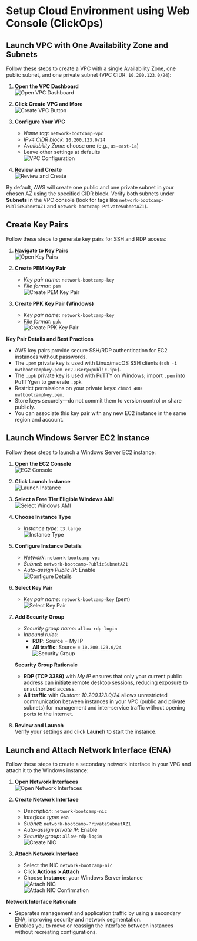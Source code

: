 # Setup Cloud Environment using Web Console (ClickOps)

## Launch VPC with One Availability Zone and Subnets

Follow these steps to create a VPC with a single Availability Zone, one public subnet, and one private subnet (VPC CIDR: `10.200.123.0/24`):

1. **Open the VPC Dashboard**  
   ![Open VPC Dashboard](screenshots/create-vpc-1.png)

2. **Click Create VPC and More**  
   ![Create VPC Button](screenshots/create-vpc-2.png)

3. **Configure Your VPC**  
   - _Name tag_: `network-bootcamp-vpc`  
   - _IPv4 CIDR block_: `10.200.123.0/24`  
   - _Availability Zone_: choose one (e.g., `us-east-1a`)  
   - Leave other settings at defaults  
   ![VPC Configuration](screenshots/create-vpc-3.png)

4. **Review and Create**  
   ![Review and Create](screenshots/create-vpc-4.png)

By default, AWS will create one public and one private subnet in your chosen AZ using the specified CIDR block. Verify both subnets under **Subnets** in the VPC console (look for tags like `network-bootcamp-PublicSubnetAZ1` and `network-bootcamp-PrivateSubnetAZ1`).

## Create Key Pairs

Follow these steps to generate key pairs for SSH and RDP access:

1. **Navigate to Key Pairs**  
   ![Open Key Pairs](screenshots/create-keypair-pem.png)

2. **Create PEM Key Pair**  
   - _Key pair name_: `network-bootcamp-key`  
   - _File format_: `pem`  
   ![Create PEM Key Pair](screenshots/create-keypair-pem.png)

3. **Create PPK Key Pair (Windows)**  
   - _Key pair name_: `network-bootcamp-key`  
   - _File format_: `ppk`  
   ![Create PPK Key Pair](screenshots/create-keypair-ppk.png)

**Key Pair Details and Best Practices**  
- AWS key pairs provide secure SSH/RDP authentication for EC2 instances without passwords.  
- The `.pem` private key is used with Linux/macOS SSH clients (`ssh -i nwtbootcampkey.pem ec2-user@<public-ip>`).  
- The `.ppk` private key is used with PuTTY on Windows; import `.pem` into PuTTYgen to generate `.ppk`.  
- Restrict permissions on your private keys: `chmod 400 nwtbootcampkey.pem`.  
- Store keys securely—do not commit them to version control or share publicly.  
- You can associate this key pair with any new EC2 instance in the same region and account.  

## Launch Windows Server EC2 Instance

Follow these steps to launch a Windows Server EC2 instance:

1. **Open the EC2 Console**  
   ![EC2 Console](screenshots/create-windows-server-1.png)

2. **Click Launch Instance**  
   ![Launch Instance](screenshots/create-windows-server-2.png)

3. **Select a Free Tier Eligible Windows AMI**  
   ![Select Windows AMI](screenshots/create-windows-server-3.png)

4. **Choose Instance Type**  
   - _Instance type_: `t3.large`  
   ![Instance Type](screenshots/create-windows-server-4.png)

5. **Configure Instance Details**  
   - _Network_: `network-bootcamp-vpc`  
   - _Subnet_: `network-bootcamp-PublicSubnetAZ1`  
   - _Auto-assign Public IP_: Enable  
   ![Configure Details](screenshots/create-windows-server-5.png)

6. **Select Key Pair**  
   - _Key pair name_: `network-bootcamp-key` (pem)  
   ![Select Key Pair](screenshots/create-keypair-pem.png)

7. **Add Security Group**  
   - _Security group name_: `allow-rdp-login`  
   - _Inbound rules_:  
     - **RDP**: Source = My IP  
     - **All traffic**: Source = `10.200.123.0/24`  
   ![Security Group](screenshots/create-windows-server-5.png)

   **Security Group Rationale**  
   - **RDP (TCP 3389)** with _My IP_ ensures that only your current public address can initiate remote desktop sessions, reducing exposure to unauthorized access.  
   - **All traffic** with _Custom: 10.200.123.0/24_ allows unrestricted communication between instances in your VPC (public and private subnets) for management and inter-service traffic without opening ports to the internet.

8. **Review and Launch**  
   Verify your settings and click **Launch** to start the instance.

## Launch and Attach Network Interface (ENA)

Follow these steps to create a secondary network interface in your VPC and attach it to the Windows instance:

1. **Open Network Interfaces**  
   ![Open Network Interfaces](screenshots/create-windows-server-nic-1.png)

2. **Create Network Interface**  
   - _Description_: `network-bootcamp-nic`  
   - _Interface type_: `ena`  
   - _Subnet_: `network-bootcamp-PrivateSubnetAZ1`  
   - _Auto-assign private IP_: Enable  
   - _Security group_: `allow-rdp-login`  
   ![Create NIC](screenshots/create-windows-server-nic-2.png)

3. **Attach Network Interface**  
   - Select the NIC `network-bootcamp-nic`  
   - Click **Actions > Attach**  
   - Choose **Instance**: your Windows Server instance  
   ![Attach NIC](screenshots/attach-network-interface-windows-box.png)  
   ![Attach NIC Confirmation](screenshots/attach-network-interface-windows-box-2.png)

**Network Interface Rationale**  
- Separates management and application traffic by using a secondary ENA, improving security and network segmentation.  
- Enables you to move or reassign the interface between instances without recreating configurations.

